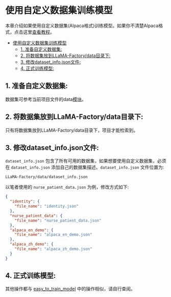# 使用自定义数据集训练模型

本章介绍如果使用自定义数据集(Alpaca格式)训练模型。如果你不清楚Alpaca格式，点击这里[查看教程](../data_structure/README.md)。

- [使用自定义数据集训练模型](#使用自定义数据集训练模型)
  - [1. 准备自定义数据集:](#1-准备自定义数据集)
  - [2. 将数据集放到LLaMA-Factory/data目录下:](#2-将数据集放到llama-factorydata目录下)
  - [3. 修改dataset\_info.json文件:](#3-修改dataset_infojson文件)
  - [4. 正式训练模型:](#4-正式训练模型)


## 1. 准备自定义数据集:

数据集可参考当前项目文件的data[模块](../data/nurse_patient_data.json)。


## 2. 将数据集放到LLaMA-Factory/data目录下:

只有将数据集放到LLaMA-Factory/data目录下，项目才能检索到。


## 3. 修改dataset_info.json文件:

`dataset_info.json` 包含了所有可用的数据集，如果想要使用自定义数据集，必须在 `dataset_info.json` 添加自己的数据集描述。`dataset_info.json` 文件位置为:

```log
LLaMA-Factory/data/dataset_info.json
```

以笔者使用的 `nurse_patient_data.json` 为例，修改方式如下:

```json
{
  "identity": {
    "file_name": "identity.json"
  },
  "nurse_patient_data": {
    "file_name": "nurse_patient_data.json"
  },
  "alpaca_en_demo": {
    "file_name": "alpaca_en_demo.json"
  },
  "alpaca_zh_demo": {
    "file_name": "alpaca_zh_demo.json"
  }
}
```

## 4. 正式训练模型:

其他操作都与 [easy_to_train_model](../easy_to_train_model/README.md) 中的操作相似，请自行查阅。